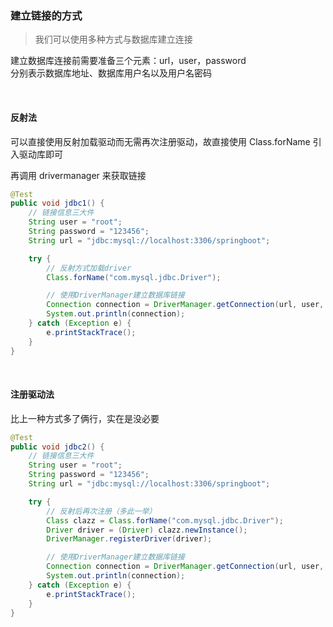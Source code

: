 ### 建立链接的方式

> 我们可以使用多种方式与数据库建立连接

建立数据库连接前需要准备三个元素：url，user，password  
分别表示数据库地址、数据库用户名以及用户名密码

<br>

#### 反射法

可以直接使用反射加载驱动而无需再次注册驱动，故直接使用 Class.forName 引入驱动库即可

再调用 drivermanager 来获取链接

```java
@Test
public void jdbc1() {
    // 链接信息三大件
    String user = "root";
    String password = "123456";
    String url = "jdbc:mysql://localhost:3306/springboot";

    try {
        // 反射方式加载driver
        Class.forName("com.mysql.jdbc.Driver");

        // 使用DriverManager建立数据库链接
        Connection connection = DriverManager.getConnection(url, user, password);
        System.out.println(connection);
    } catch (Exception e) {
        e.printStackTrace();
    }
}
```

<br>

#### 注册驱动法

比上一种方式多了俩行，实在是没必要

```java
@Test
public void jdbc2() {
    // 链接信息三大件
    String user = "root";
    String password = "123456";
    String url = "jdbc:mysql://localhost:3306/springboot";

    try {
        // 反射后再次注册（多此一举）
        Class clazz = Class.forName("com.mysql.jdbc.Driver");
        Driver driver = (Driver) clazz.newInstance();
        DriverManager.registerDriver(driver);

        // 使用DriverManager建立数据库链接
        Connection connection = DriverManager.getConnection(url, user, password);
        System.out.println(connection);
    } catch (Exception e) {
        e.printStackTrace();
    }
}
```

<br>
